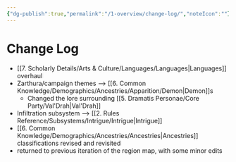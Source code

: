 ```yaml
---
{"dg-publish":true,"permalink":"/1-overview/change-log/","noteIcon":""}
---
```



# Change Log

- [[7. Scholarly Details/Arts & Culture/Languages/Languages\|Languages]] overhaul
- Zarthura/campaign themes --> [[6. Common Knowledge/Demographics/Ancestries/Apparition/Demon\|Demon]]s  
	- Changed the lore surrounding [[5. Dramatis Personae/Core Party/Val'Drah\|Val'Drah]] 
- Infiltration subsystem --> [[2. Rules Reference/Subsystems/Intrigue/Intrigue\|Intrigue]] 
- [[6. Common Knowledge/Demographics/Ancestries/Ancestries\|Ancestries]] classifications revised and revisited
- returned to previous iteration of the region map, with some minor edits